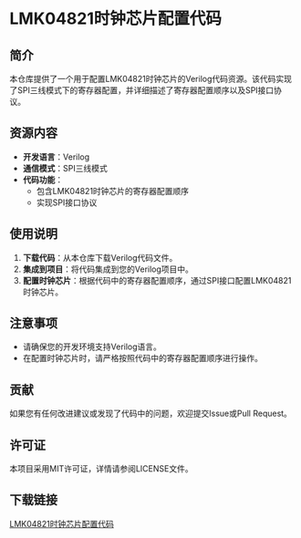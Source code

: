 # LMK04821时钟芯片配置代码

## 简介

本仓库提供了一个用于配置LMK04821时钟芯片的Verilog代码资源。该代码实现了SPI三线模式下的寄存器配置，并详细描述了寄存器配置顺序以及SPI接口协议。

## 资源内容

- **开发语言**：Verilog
- **通信模式**：SPI三线模式
- **代码功能**：
  - 包含LMK04821时钟芯片的寄存器配置顺序
  - 实现SPI接口协议

## 使用说明

1. **下载代码**：从本仓库下载Verilog代码文件。
2. **集成到项目**：将代码集成到您的Verilog项目中。
3. **配置时钟芯片**：根据代码中的寄存器配置顺序，通过SPI接口配置LMK04821时钟芯片。

## 注意事项

- 请确保您的开发环境支持Verilog语言。
- 在配置时钟芯片时，请严格按照代码中的寄存器配置顺序进行操作。

## 贡献

如果您有任何改进建议或发现了代码中的问题，欢迎提交Issue或Pull Request。

## 许可证

本项目采用MIT许可证，详情请参阅LICENSE文件。

## 下载链接

[LMK04821时钟芯片配置代码](https://pan.quark.cn/s/1c0fdb897436)